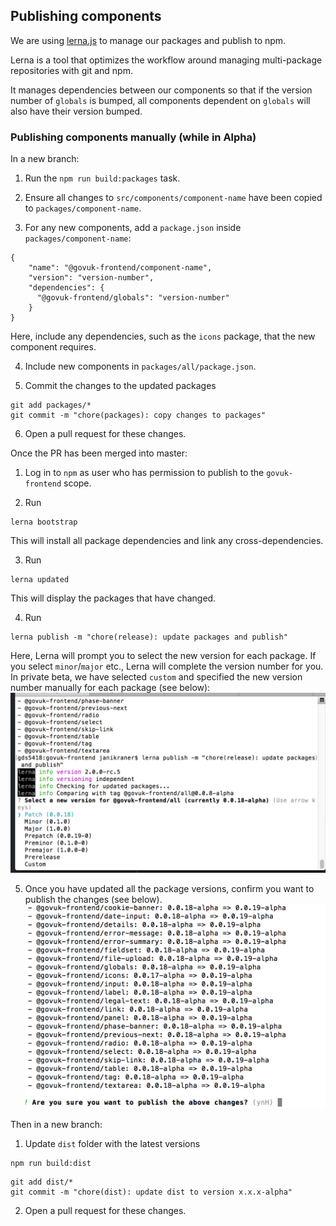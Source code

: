 ## Publishing components

We are using [lerna.js](https://lernajs.io/) to manage our packages and publish to npm.

Lerna is a tool that optimizes the workflow around managing multi-package repositories with git and npm.

It manages dependencies between our components so that if the version number of `globals` is bumped, all components dependent on `globals` will also have their version bumped.

### Publishing components manually (while in Alpha)

In a new branch:

1. Run the `npm run build:packages` task.

2. Ensure all changes to `src/components/component-name` have been copied to `packages/component-name`.

3. For any new components, add a `package.json` inside `packages/component-name`:
```
{
    "name": "@govuk-frontend/component-name",
    "version": "version-number",
    "dependencies": {
      "@govuk-frontend/globals": "version-number"
    }
}
```
Here, include any dependencies, such as the `icons` package, that the new component requires.

4. Include new components in `packages/all/package.json`.

5. Commit the changes to the updated packages
```
git add packages/*
git commit -m "chore(packages): copy changes to packages"
```

6. Open a pull request for these changes.

Once the PR has been merged into master:

1. Log in to `npm` as user who has permission to publish to the `govuk-frontend` scope.

2. Run
```
lerna bootstrap
```
This will install all package dependencies and link any cross-dependencies.

3. Run
```
lerna updated
```
This will display the packages that have changed.

4. Run
```
lerna publish -m "chore(release): update packages and publish"
```
Here, Lerna will prompt you to select the new version for each package. If you select
`minor`/`major` etc., Lerna will complete the version number for you. In private beta, we have selected `custom` and specified the new version number manually for each package
(see below):
![Select version in Lerna](./img/lerna-select-version.png)

5. Once you have updated all the package versions, confirm you want to publish the changes (see below).
![Confirm publishing of changes in Lerna](./img/lerna-confirm-publish.png)

Then in a new branch:

1. Update `dist` folder with the latest versions
```
npm run build:dist
```
```
git add dist/*
git commit -m "chore(dist): update dist to version x.x.x-alpha"
```

2. Open a pull request for these changes.
